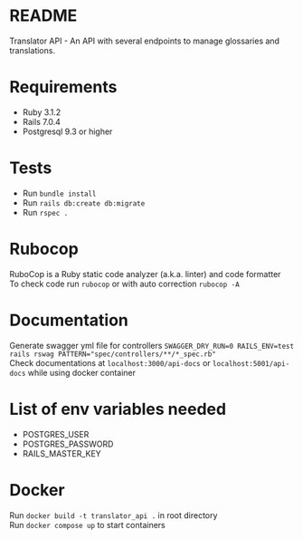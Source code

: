 # README
Translator API - An API with several endpoints to manage glossaries and translations.

# Requirements
- Ruby 3.1.2
- Rails 7.0.4
- Postgresql 9.3 or higher

# Tests

- Run `bundle install`
- Run `rails db:create db:migrate`
- Run `rspec .`

# Rubocop

RuboCop is a Ruby static code analyzer (a.k.a. linter) and code formatter \
To check code run `rubocop` or with auto correction `rubocop -A`

# Documentation

Generate swagger yml file for controllers `SWAGGER_DRY_RUN=0 RAILS_ENV=test rails rswag PATTERN="spec/controllers/**/*_spec.rb"` \
Check documentations at `localhost:3000/api-docs` or `localhost:5001/api-docs` while using docker container

# List of env variables needed

- POSTGRES_USER
- POSTGRES_PASSWORD
- RAILS_MASTER_KEY

# Docker

Run `docker build -t translator_api .` in root directory \
Run `docker compose up` to start containers
